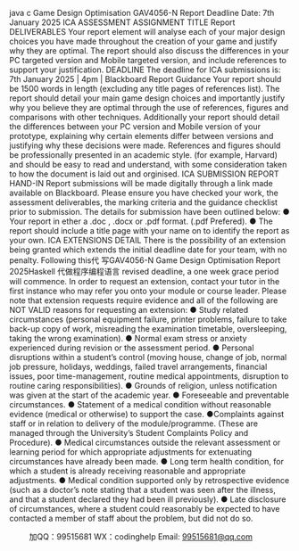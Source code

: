 java c
Game Design Optimisation 
GAV4056-N 
Report 
Deadline Date: 7th January 2025 
ICA ASSESSMENT
ASSIGNMENT TITLE 
Report
DELIVERABLES 
Your report element will analyse each of your major design choices you have made throughout the creation of your game and justify why they are optimal. The report should also discuss the differences in your PC targeted version and Mobile targeted version, and include references to support your justification.
DEADLINE 
The deadline for ICA submissions is:
7th January 2025 | 4pm | Blackboard 
Report Guidance 
Your report should be 1500 words in length (excluding any title pages of references list). The report should detail your main game design choices and importantly justify why you believe they are optimal through the use of references, figures and comparisons with other techniques.
Additionally your report should detail the differences between your PC version and Mobile version of your prototype, explaining why certain elements differ between versions and justifying why these decisions were made.
References and figures should be professionally presented in an academic style. (for example, Harvard) and should be easy to read and understand, with some consideration taken to how the document is laid out and orginised.
ICA SUBMISSION 
REPORT HAND-IN 
Report submissions will be made digitally through a link made available on Blackboard. Please ensure you have checked your work, the assessment deliverables, the marking criteria and the guidance checklist prior to submission.
The details for submission have been outlined below:
● Your report in ether a .doc , .docx or .pdf format. (.pdf Prefered).
● The report should include a title page with your name on to identify the report as your own.
ICA EXTENSIONS 
DETAIL 
There is the possibility of an extension being granted which extends the initial deadline date for your team, with no penalty. Following this代 写GAV4056-N Game Design Optimisation Report 2025Haskell
代做程序编程语言 revised deadline, a one week grace period will commence. In order to request an extension, contact your tutor in the first instance who may refer you onto your module or course leader. Please note that extension requests require evidence and all of the following are NOT VALID reasons for requesting an extension:
● Study related circumstances (personal equipment failure, printer problems, failure to take back-up copy of work, misreading the examination timetable, oversleeping, taking the wrong examination).
● Normal exam stress or anxiety experienced during revision or the assessment period.
● Personal disruptions within a student’s control (moving house, change of job, normal job pressure, holidays, weddings, failed travel arrangements, financial issues, poor time-management, routine medical appointments, disruption to routine caring responsibilities).
● Grounds of religion, unless notification was given at the start of the academic year.
● Foreseeable and preventable circumstances.
● Statement of a medical condition without reasonable evidence (medical or otherwise) to support the case.
●Complaints against staff or in relation to delivery of the module/programme. (These are managed through the University’s Student Complaints Policy and Procedure).
● Medical circumstances outside the relevant assessment or learning period for which appropriate adjustments for extenuating circumstances have already been made.
● Long term health condition, for which a student is already receiving reasonable and appropriate adjustments.
● Medical condition supported only by retrospective evidence (such as a doctor’s note stating that a student was seen after the illness, and that a student declared they had been ill previously).
● Late disclosure of circumstances, where a student could reasonably be expected to have contacted a member of staff about the problem, but did not do so.




         
加QQ：99515681  WX：codinghelp  Email: 99515681@qq.com
